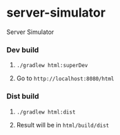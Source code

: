 # server-simulator

Server Simulator

### Dev build

1. `./gradlew html:superDev`

1. Go to `http://localhost:8080/html`

### Dist build

1. `./gradlew html:dist`

1. Result will be in `html/build/dist`
